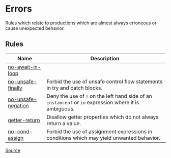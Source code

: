 <!--
 generated docs file, do not edit by hand, see xtask/docgen 
-->

# Errors

Rules which relate to productions which are almost always erroneous or cause
unexpected behavior.
## Rules
| Name | Description |
| ---- | ----------- |
| [no-await-in-loop](./no-await-in-loop.md) |  |
| [no-unsafe-finally](./no-unsafe-finally.md) | Forbid the use of unsafe control flow statements in try and catch blocks. |
| [no-unsafe-negation](./no-unsafe-negation.md) | Deny the use of `!` on the left hand side of an `instanceof` or `in` expression where it is ambiguous. |
| [getter-return](./getter-return.md) | Disallow getter properties which do not always return a value. |
| [no-cond-assign](./no-cond-assign.md) | Forbid the use of assignment expressions in conditions which may yield unwanted behavior. |

[Source](../../../rslint_core/src/groups/errors)